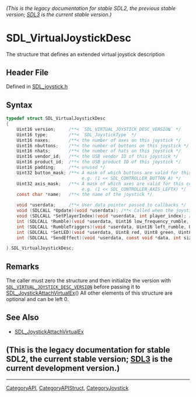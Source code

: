 ###### (This is the legacy documentation for stable SDL2, the previous stable version; [SDL3](https://wiki.libsdl.org/SDL3/) is the current stable version.)
# SDL_VirtualJoystickDesc

The structure that defines an extended virtual joystick description

## Header File

Defined in [SDL_joystick.h](https://github.com/libsdl-org/SDL/blob/SDL2/include/SDL_joystick.h)

## Syntax

```c
typedef struct SDL_VirtualJoystickDesc
{
    Uint16 version;     /**< `SDL_VIRTUAL_JOYSTICK_DESC_VERSION` */
    Uint16 type;        /**< `SDL_JoystickType` */
    Uint16 naxes;       /**< the number of axes on this joystick */
    Uint16 nbuttons;    /**< the number of buttons on this joystick */
    Uint16 nhats;       /**< the number of hats on this joystick */
    Uint16 vendor_id;   /**< the USB vendor ID of this joystick */
    Uint16 product_id;  /**< the USB product ID of this joystick */
    Uint16 padding;     /**< unused */
    Uint32 button_mask; /**< A mask of which buttons are valid for this controller
                             e.g. (1 << SDL_CONTROLLER_BUTTON_A) */
    Uint32 axis_mask;   /**< A mask of which axes are valid for this controller
                             e.g. (1 << SDL_CONTROLLER_AXIS_LEFTX) */
    const char *name;   /**< the name of the joystick */

    void *userdata;     /**< User data pointer passed to callbacks */
    void (SDLCALL *Update)(void *userdata); /**< Called when the joystick state should be updated */
    void (SDLCALL *SetPlayerIndex)(void *userdata, int player_index); /**< Called when the player index is set */
    int (SDLCALL *Rumble)(void *userdata, Uint16 low_frequency_rumble, Uint16 high_frequency_rumble); /**< Implements SDL_JoystickRumble() */
    int (SDLCALL *RumbleTriggers)(void *userdata, Uint16 left_rumble, Uint16 right_rumble); /**< Implements SDL_JoystickRumbleTriggers() */
    int (SDLCALL *SetLED)(void *userdata, Uint8 red, Uint8 green, Uint8 blue); /**< Implements SDL_JoystickSetLED() */
    int (SDLCALL *SendEffect)(void *userdata, const void *data, int size); /**< Implements SDL_JoystickSendEffect() */

} SDL_VirtualJoystickDesc;
```

## Remarks

The caller must zero the structure and then initialize the version with
[`SDL_VIRTUAL_JOYSTICK_DESC_VERSION`](SDL_VIRTUAL_JOYSTICK_DESC_VERSION)
before passing it to
[SDL_JoystickAttachVirtualEx](SDL_JoystickAttachVirtualEx)() All other
elements of this structure are optional and can be left 0.

## See Also

- [SDL_JoystickAttachVirtualEx](SDL_JoystickAttachVirtualEx)


## (This is the legacy documentation for stable SDL2, the current stable version; [SDL3](https://wiki.libsdl.org/SDL3/) is the current development version.)



----
[CategoryAPI](CategoryAPI), [CategoryAPIStruct](CategoryAPIStruct), [CategoryJoystick](CategoryJoystick)

